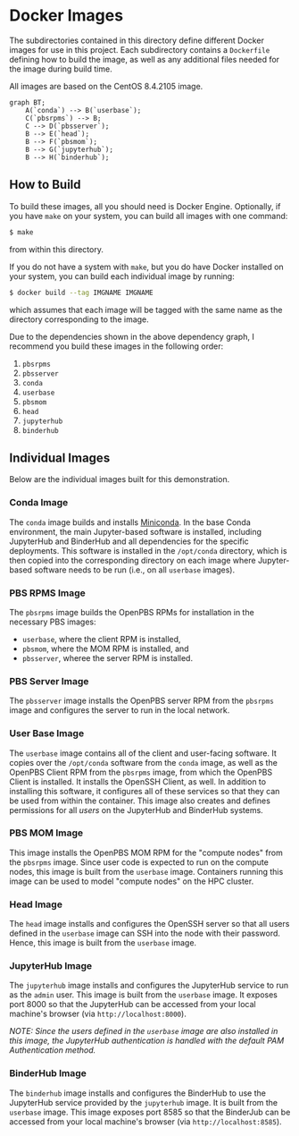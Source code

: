 # Docker Images

The subdirectories contained in this directory define different Docker images
for use in this project. Each subdirectory contains a `Dockerfile` defining
how to build the image, as well as any additional files needed for the image
during build time.

All images are based on the CentOS 8.4.2105 image.

```mermaid
graph BT;
    A(`conda`) --> B(`userbase`);
    C(`pbsrpms`) --> B;
    C --> D(`pbsserver`);
    B --> E(`head`);
    B --> F(`pbsmom`);
    B --> G(`jupyterhub`);
    B --> H(`binderhub`);
```

## How to Build

To build these images, all you should need is Docker Engine. Optionally,
if you have `make` on your system, you can build all images with one command:

```bash
$ make
```

from within this directory.

If you do not have a system with `make`, but you do have Docker installed on your system,
you can build each individual image by running:

```bash
$ docker build --tag IMGNAME IMGNAME
```

which assumes that each image will be tagged with the same name as the directory corresponding
to the image.

Due to the dependencies shown in the above dependency graph, I recommend you build
these images in the following order:

1. `pbsrpms`
2. `pbsserver`
3. `conda`
4. `userbase`
5. `pbsmom`
6. `head`
7. `jupyterhub`
8. `binderhub`

## Individual Images

Below are the individual images built for this demonstration.

### Conda Image

The `conda` image builds and installs [Miniconda](https://docs.conda.io/en/latest/miniconda.html).
In the base Conda environment, the main Jupyter-based software is installed, including
JupyterHub and BinderHub and all dependencies for the specific deployments.
This software is installed in the `/opt/conda` directory, which is then copied
into the corresponding directory on each image where Jupyter-based software
needs to be run (i.e., on all `userbase` images).

### PBS RPMS Image

The `pbsrpms` image builds the OpenPBS RPMs for installation in the necessary
PBS images:

- `userbase`, where the client RPM is installed,
- `pbsmom`, where the MOM RPM is installed, and
- `pbsserver`, wheree the server RPM is installed.

### PBS Server Image

The `pbsserver` image installs the OpenPBS server RPM from the `pbsrpms` image
and configures the server to run in the local network.

### User Base Image

The `userbase` image contains all of the client and user-facing software. It copies
over the `/opt/conda` software from the `conda` image, as well as the OpenPBS Client RPM
from the `pbsrpms` image, from which the OpenPBS Client is installed. It installs
the OpenSSH Client, as well. In addition to installing this software, it configures
all of these services so that they can be used from within the container. This image
also creates and defines permissions for all _users_ on the JupyterHub and BinderHub
systems.

### PBS MOM Image

This image installs the OpenPBS MOM RPM for the "compute nodes" from the
`pbsrpms` image. Since user code is expected to run on the compute nodes, this
image is built from the `userbase` image. Containers running this image can be
used to model "compute nodes" on the HPC cluster.

### Head Image

The `head` image installs and configures the OpenSSH server so that all users defined
in the `userbase` image can SSH into the node with their password. Hence, this
image is built from the `userbase` image.

### JupyterHub Image

The `jupyterhub` image installs and configures the JupyterHub service to run as
the `admin` user. This image is built from the `userbase` image. It exposes port
8000 so that the JupyterHub can be accessed from your local machine's browser
(via `http://localhost:8000`).

_NOTE: Since the users defined in the `userbase` image are also installed in this
image, the JupyterHub authentication is handled with the default PAM Authentication
method._

### BinderHub Image

The `binderhub` image installs and configures the BinderHub to use the JupyterHub
service provided by the `jupyterhub` image. It is built from the `userbase` image.
This image exposes port 8585 so that the BinderJub can be accessed from your local
machine's browser (via `http://localhost:8585`).
